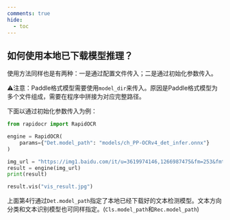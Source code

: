 ```yaml
---
comments: true
hide:
  - toc
---
```


## 如何使用本地已下载模型推理？

使用方法同样也是有两种：一是通过配置文件传入；二是通过初始化参数传入。

⚠️注意：Paddle格式模型需要使用`model_dir`来传入。原因是Paddle格式模型为多个文件组成，需要在程序中拼接为对应完整路径。

下面以通过初始化参数传入为例：

```python linenums="1" hl_lines="4"
from rapidocr import RapidOCR

engine = RapidOCR(
    params={"Det.model_path": "models/ch_PP-OCRv4_det_infer.onnx"}
)

img_url = "https://img1.baidu.com/it/u=3619974146,1266987475&fm=253&fmt=auto&app=138&f=JPEG?w=500&h=516"
result = engine(img_url)
print(result)

result.vis("vis_result.jpg")
```

上面第4行通过`Det.model_path`指定了本地已经下载好的文本检测模型。文本方向分类和文本识别模型也可同样指定。(`Cls.model_path`和`Rec.model_path`)
